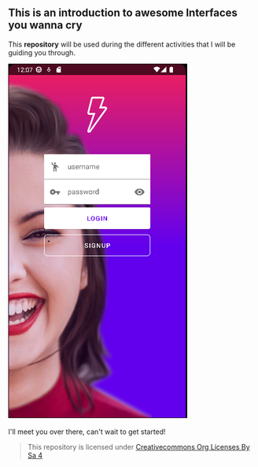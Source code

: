 ## This is an introduction to awesome Interfaces you wanna cry

This **repository** will be used during the different activities that I will be guiding you through.

![login activity](img/login.png)

I'll meet you over there, can't wait to get started!

>This repository is licensed under
>[Creativecommons Org Licenses By Sa 4](http://creativecommons.org/licenses/by-sa/4.0/)